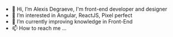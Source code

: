 - 👋 Hi, I’m Alexis Degraeve, I'm front-end developer and designer
- 👀 I’m interested in Angular, ReactJS, Pixel perfect
- 🌱 I’m currently improving knowledge in Front-End
- 📫 How to reach me ...

<!---
alexisdegraeve/alexisdegraeve is a ✨ special ✨ repository because its `README.md` (this file) appears on your GitHub profile.
You can click the Preview link to take a look at your changes.
--->
